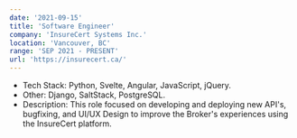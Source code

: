 ```yaml
---
date: '2021-09-15'
title: 'Software Engineer'
company: 'InsureCert Systems Inc.'
location: 'Vancouver, BC'
range: 'SEP 2021 - PRESENT'
url: 'https://insurecert.ca/'
---
```


- Tech Stack: Python, Svelte, Angular, JavaScript, jQuery.
- Other: Django, SaltStack, PostgreSQL.
- Description: This role focused on developing and deploying new API's, bugfixing, and UI/UX Design to improve the Broker's experiences using the InsureCert platform.
